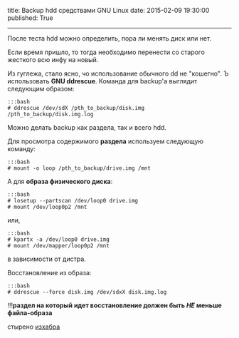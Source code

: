 title: Backup hdd средствами GNU Linux
date: 2015-02-09 19:30:00
published: True

***

После теста hdd можно определить, пора ли менять диск или нет.

Если время пришло, то тогда необходимо перенести со старого жесткого всю инфу на новый.

Из гуглежа, стало ясно, чо использование обычного dd не "кошегно". Ъ использовать **GNU ddrescue**. Команда для backup'а выглядит следующим образом:

	:::bash
	# ddrescue /dev/sdX /pth_to_backup/disk.img /pth_to_backup/disk.img.log

Можно делать backup как раздела, так и всего hdd.

Для просмотра содержимого **раздела** используем следующую команду:

	:::bash
	# mount -o loop /pth_to_backup/drive.img /mnt

А для **образа физического диска**:

	:::bash
	# losetup --partscan /dev/loop0 drive.img
	# mount /dev/loop0p2 /mnt

или,

	:::bash
	# kpartx -a /dev/loop0 drive.img
	# mount /dev/mapper/loop0p2 /mnt

в зависимости от дистра.

Восстановление из образа:

	:::bash
	# ddrescue --force disk.img /dev/sdxX disk.img.log

!!!**раздел на который идет восстановление должен быть *НЕ* меньше файла-образа**

стырено [изхабра](http://habrahabr.ru/post/233961/)
